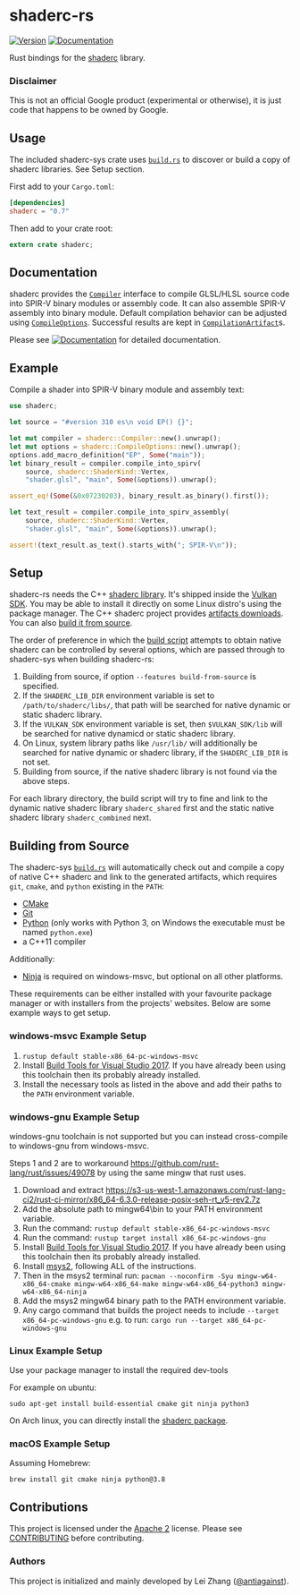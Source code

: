 shaderc-rs
==========

[![Version](https://img.shields.io/crates/v/shaderc.svg)](https://crates.io/crates/shaderc)
[![Documentation](https://docs.rs/shaderc/badge.svg)](https://docs.rs/shaderc)

Rust bindings for the [shaderc][shaderc] library.

### Disclaimer

This is not an official Google product (experimental or otherwise), it is just
code that happens to be owned by Google.

Usage
-----

The included shaderc-sys crate uses [`build.rs`](shaderc-sys/build/build.rs) to
discover or build a copy of shaderc libraries.  See Setup section.

First add to your `Cargo.toml`:

```toml
[dependencies]
shaderc = "0.7"
```

Then add to your crate root:

```rust
extern crate shaderc;
```

Documentation
-------------

shaderc provides the [`Compiler`][doc-compiler] interface to compile GLSL/HLSL
source code into SPIR-V binary modules or assembly code. It can also assemble
SPIR-V assembly into binary module. Default compilation behavior can be
adjusted using [`CompileOptions`][doc-options]. Successful results are kept in
[`CompilationArtifact`][doc-artifact]s.

Please see
[![Documentation](https://docs.rs/shaderc/badge.svg)](https://docs.rs/shaderc)
for detailed documentation.

Example
-------

Compile a shader into SPIR-V binary module and assembly text:

```rust
use shaderc;

let source = "#version 310 es\n void EP() {}";

let mut compiler = shaderc::Compiler::new().unwrap();
let mut options = shaderc::CompileOptions::new().unwrap();
options.add_macro_definition("EP", Some("main"));
let binary_result = compiler.compile_into_spirv(
    source, shaderc::ShaderKind::Vertex,
    "shader.glsl", "main", Some(&options)).unwrap();

assert_eq!(Some(&0x07230203), binary_result.as_binary().first());

let text_result = compiler.compile_into_spirv_assembly(
    source, shaderc::ShaderKind::Vertex,
    "shader.glsl", "main", Some(&options)).unwrap();

assert!(text_result.as_text().starts_with("; SPIR-V\n"));
```

Setup
-----

shaderc-rs needs the C++ [shaderc library](https://github.com/google/shaderc).
It's shipped inside the [Vulkan SDK](https://www.lunarg.com/vulkan-sdk/).
You may be able to install it directly on some Linux distro's using the package
manager. The C++ shaderc project provides [artifacts
downloads](https://github.com/google/shaderc#downloads). You can also
[build it from source](#building-from-source).

The order of preference in which the [build script](shaderc-sys/build/build.rs)
attempts to obtain native shaderc can be controlled by several options, which
are passed through to shaderc-sys when building shaderc-rs:

1. Building from source, if option `--features build-from-source` is specified.
1. If the `SHADERC_LIB_DIR` environment variable is set to
   `/path/to/shaderc/libs/`, that path will be searched for native dynamic or
   static shaderc library.
1. If the `VULKAN_SDK` environment variable is set, then `$VULKAN_SDK/lib` will
   be searched for native dynamicd or static shaderc library.
1. On Linux, system library paths like `/usr/lib/` will additionally be searched
   for native dynamic or shaderc library, if the `SHADERC_LIB_DIR` is not set.
1. Building from source, if the native shaderc library is not found via the
   above steps.

For each library directory, the build script will try to fine and link to the
dynamic native shaderc library `shaderc_shared` first and the static native
shaderc library `shaderc_combined` next.

Building from Source
--------------------

The shaderc-sys [`build.rs`](shaderc-sys/build/build.rs) will automatically
check out and compile a copy of native C++ shaderc and link to the generated
artifacts, which requires `git`, `cmake`, and `python` existing in the `PATH`:

- [CMake](https://cmake.org/)
- [Git](https://git-scm.com/)
- [Python](https://www.python.org/) (only works with Python 3, on Windows
  the executable must be named `python.exe`)
- a C++11 compiler

Additionally:
- [Ninja](https://github.com/ninja-build/ninja/releases) is required on
  windows-msvc, but optional on all other platforms.

These requirements can be either installed with your favourite package manager
or with installers from the projects' websites. Below are some example ways
to get setup.

### windows-msvc Example Setup

1. `rustup default stable-x86_64-pc-windows-msvc`
2. Install [Build Tools for Visual Studio 2017](https://visualstudio.microsoft.com/downloads/#build-tools-for-visual-studio-2017).
   If you have already been using this toolchain then its probably already
   installed.
3. Install the necessary tools as listed in the above and add their paths
   to the `PATH` environment variable.

### windows-gnu Example Setup

windows-gnu toolchain is not supported but you can instead cross-compile to
windows-gnu from windows-msvc.

Steps 1 and 2 are to workaround https://github.com/rust-lang/rust/issues/49078
by using the same mingw that rust uses.

1. Download and extract https://s3-us-west-1.amazonaws.com/rust-lang-ci2/rust-ci-mirror/x86_64-6.3.0-release-posix-seh-rt_v5-rev2.7z
2. Add the absolute path to mingw64\bin to your PATH environment variable.
3. Run the command: `rustup default stable-x86_64-pc-windows-msvc`
4. Run the command: `rustup target install x86_64-pc-windows-gnu`
5. Install [Build Tools for Visual Studio 2017](https://visualstudio.microsoft.com/downloads/#build-tools-for-visual-studio-2017).
   If you have already been using this toolchain then its probably already
   installed.
6. Install [msys2](http://www.msys2.org/), following ALL of the instructions.
7. Then in the msys2 terminal run: `pacman --noconfirm -Syu mingw-w64-x86_64-cmake mingw-w64-x86_64-make mingw-w64-x86_64-python3 mingw-w64-x86_64-ninja`
8. Add the msys2 mingw64 binary path to the PATH environment variable.
9. Any cargo command that builds the project needs to include
   `--target x86_64-pc-windows-gnu` e.g. to run: `cargo run --target x86_64-pc-windows-gnu`

### Linux Example Setup

Use your package manager to install the required dev-tools

For example on ubuntu:
```
sudo apt-get install build-essential cmake git ninja python3
```

On Arch linux, you can directly install the [shaderc package](https://www.archlinux.org/packages/extra/x86_64/shaderc/).

### macOS Example Setup

Assuming Homebrew:

```
brew install git cmake ninja python@3.8
```

Contributions
-------------

This project is licensed under the [Apache 2](LICENSE) license. Please see
[CONTRIBUTING](CONTRIBUTING.md) before contributing.

### Authors

This project is initialized and mainly developed by Lei Zhang
([@antiagainst][me]).

[shaderc]: https://github.com/google/shaderc
[doc-compiler]: https://docs.rs/shaderc/0.7/shaderc/struct.Compiler.html
[doc-options]: https://docs.rs/shaderc/0.7/shaderc/struct.CompileOptions.html
[doc-artifact]: https://docs.rs/shaderc/0.7/shaderc/struct.CompilationArtifact.html
[me]: https://github.com/antiagainst
